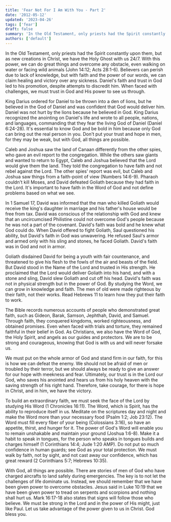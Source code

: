```yaml
---
title: 'Fear Not For I Am With You - Part 2'
date: '2012-05-12'
updated: '2023-04-26'
tags: ['fear']
draft: false
summary: 'In the Old Testament, only priests had the Spirit constantly upon them, but as new creations in Christ, we have the Holy Ghost with us 24/7. With this power, we can do great things and overcome any obstacle, even walking on water or facing wild animals (John 14:12; Acts 28:1-6).'
authors: ['default']
---
```


In the Old Testament, only priests had the Spirit constantly upon them, but as new creations in Christ, we have the Holy Ghost with us 24/7. With this power, we can do great things and overcome any obstacle, even walking on water or facing wild animals (John 14:12; Acts 28:1-6). Believers can perish due to lack of knowledge, but with faith and the power of our words, we can claim healing and victory over any sickness. Daniel's faith and trust in God led to his promotion, despite attempts to discredit him. When faced with challenges, we must trust in God and His power to see us through.

King Darius ordered for Daniel to be thrown into a den of lions, but he believed in the God of Daniel and was confident that God would deliver him. Daniel was not hurt by the lions because he believed in God. King Darius recognized the anointing on Daniel's life and wrote to all people, nations, and languages, commanding that they fear the living God of Daniel (Daniel 6:24-28). It's essential to know God and be bold in him because only God can bring out the real person in you. Don't put your trust and hope in men, for they may be weak, but with God, all things are possible.

Caleb and Joshua saw the land of Canaan differently from the other spies, who gave an evil report to the congregation. While the others saw giants and wanted to return to Egypt, Caleb and Joshua believed that the Lord would give them the land. They told the congregation to have faith and not rebel against the Lord. The other spies' report was evil, but Caleb and Joshua saw things from a faith-point of view (Numbers 14:6-9). Pharaoh couldn't kill Moses, and David defeated Goliath because they had faith in the Lord. It's important to have faith in the Word of God and not define problems based on what we see.

In 1 Samuel 17, David was informed that the man who killed Goliath would receive the king's daughter in marriage and his father's house would be free from tax. David was conscious of the relationship with God and knew that an uncircumcised Philistine could not overcome God's people because he was not a part of the covenant. David's faith was bold and he knew what God could do. When David offered to fight Goliath, Saul questioned his ability, but David's faith in God was unwavering. He refused Saul's armor and armed only with his sling and stones, he faced Goliath. David's faith was in God and not in armor.

Goliath disdained David for being a youth with fair countenance, and threatened to give his flesh to the fowls of the air and beasts of the field. But David stood in the Name of the Lord and trusted in His strength. He proclaimed that the Lord would deliver Goliath into his hand, and with a stone and sling, David slew Goliath and cut off his head. David's faith was not in physical strength but in the power of God. By studying the Word, we can grow in knowledge and faith. The men of old were made righteous by their faith, not their works. Read Hebrews 11 to learn how they put their faith to work.

The Bible records numerous accounts of people who demonstrated great faith, such as Gideon, Barak, Samson, Jephthah, David, and Samuel. Through faith, they conquered kingdoms, worked righteousness, and obtained promises. Even when faced with trials and torture, they remained faithful in their belief in God. As Christians, we also have the Word of God, the Holy Spirit, and angels as our guides and protectors. We are to be strong and courageous, knowing that God is with us and will never forsake us.

We must put on the whole armor of God and stand firm in our faith, for this is how we can defeat the enemy. We should not be afraid of men or troubled by their terror, but we should always be ready to give an answer for our hope with meekness and fear. Ultimately, our trust is in the Lord our God, who saves his anointed and hears us from his holy heaven with the saving strength of his right hand. Therefore, take courage, for there is hope in Christ, and in him, we have the victory.

To build an extraordinary faith, we must seek the face of the Lord by studying His Word (1 Chronicles 16:11). The Word, which is Spirit, has the ability to reproduce itself in us. Meditate on the scriptures day and night and make the Word more than your necessary food (Psalm 1:2; Job 23:12). The Word must fill every fiber of your being (Colossians 3:16), so have an appetite, thirst, and hunger for it. The power of God's Word will enable you to remain unshakable and maintain your ground (Joshua 1:6-8). Make it a habit to speak in tongues, for the person who speaks in tongues builds and charges himself (1 Corinthians 14:4; Jude 1:20 AMP). Do not put so much confidence in human guards; see God as your total protection. We must walk by faith, not by sight, and not cast away our confidence, which has great reward (2 Corinthians 5:7; Hebrews 10:35).

With God, all things are possible. There are stories of men of God who have charged aircrafts to land safely during emergencies. The key is to not let the challenges of life dominate us. Instead, we should remember that we have been given power to overcome obstacles. Jesus said in Luke 10:19 that we have been given power to tread on serpents and scorpions and nothing shall hurt us. Mark 16:17-18 also states that signs will follow those who believe. We must be strong in the Lord and in the power of His might, just like Paul. Let us take advantage of the power given to us in Christ. God bless you.
